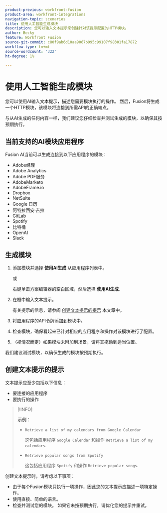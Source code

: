 ```yaml
---
product-previous: workfront-fusion
product-area: workfront-integrations
navigation-topic: scenarios
title: 使用人工智能生成模块
description: 您可以输入文本提示来创建针对该提示配置的HTTP模块。
author: Becky
feature: Workfront Fusion
source-git-commit: c80f9ab6d10aa9067b995c99107f98301fa17872
workflow-type: tm+mt
source-wordcount: '322'
ht-degree: 1%

---
```


# 使用人工智能生成模块

<!--DO NOT DELETE - linked through CSH-->

您可以使用AI输入文本提示，描述您需要模块执行的操作。 然后，Fusion将生成一个HTTP模块，该模块将连接到所需API的正确端点。

与从AI生成的任何内容一样，我们建议您仔细检查并测试生成的模块，以确保其按预期执行。

## 当前支持的AI模块应用程序

Fusion AI当前可以生成连接到以下应用程序的模块：

* Adobe经理
* Adobe Analytics
* Adobe PDF服务
* AdobeMarketo
* AdobeFrame.io
* Dropbox
* NetSuite
* Google 日历
* 阿特拉西安·吉拉
* GitLab
* Spotify
* 比特桶
* OpenAI
* Slack

## 生成模块

1. 添加模块并选择 **使用AI生成** 从应用程序列表中。

   或

   右键单击方案编辑器的空白区域，然后选择 **使用AI生成**.
1. 在框中输入文本提示。

   有关提示的信息，请参阅 [创建文本提示的提示](#tips-for-creating-text-prompts) 本文章中。
1. 将应用程序的API令牌添加到模块中。
1. 检查模块，确保看起来已针对相应的应用程序和操作对该模块进行了配置。
1. （视情况而定）如果模块未附加到场景，请将其拖动到适当位置。

我们建议测试模块，以确保生成的模块按预期执行。

## 创建文本提示的提示

文本提示应至少包括以下信息：

* 要连接的应用程序
* 要执行的操作

>[!INFO]
>
>**示例**：
>
>* `Retrieve a list of my calendars from Google Calendar`
>
>   这包括应用程序 `Google Calendar` 和操作 `Retrieve a list of my calendars`.
>
>* `Retrieve popular songs from Spotify`
>
>   这包括应用程序 `Spotify` 和操作 `Retrieve popular songs`.

创建文本提示时，请考虑以下事项：

* 由于每个Fusion模块只执行一项操作，因此您的文本提示应描述一项特定操作。
* 使用直接、简单的语言。
* 检查并测试您的模块。 如果它未按预期执行，请优化您的提示并重试。



